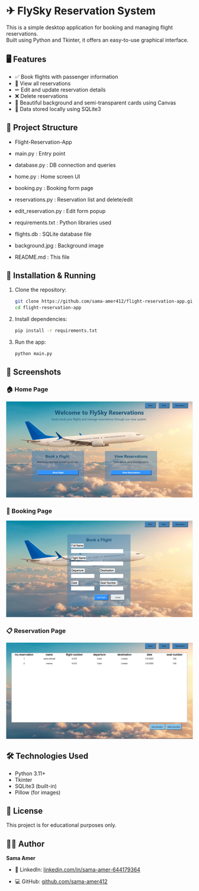 # ✈ FlySky Reservation System

This is a simple desktop application for booking and managing flight reservations.  
Built using Python and Tkinter, it offers an easy-to-use graphical interface.

## 🖥  Features

- ✅ Book flights with passenger information
- 🧾 View all reservations
- ✏ Edit and update reservation details
- ❌ Delete reservations
- 🎨 Beautiful background and semi-transparent cards using Canvas
- 💾 Data stored locally using SQLite3
## 📁 Project Structure
- Flight-Reservation-App

- main.py                : Entry point
- database.py            : DB connection and queries
- home.py                : Home screen UI
- booking.py             : Booking form page
- reservations.py        : Reservation list and delete/edit
- edit_reservation.py    : Edit form popup
- requirements.txt       : Python libraries used
- flights.db             : SQLite database file
- background.jpg         : Background image
- README.md              : This file

## 🚀 Installation & Running

1. Clone the repository:
   ```bash
   git clone https://github.com/sama-amer412/flight-reservation-app.git
   cd flight-reservation-app 
   ```
2. Install dependencies:
   ```bash
   pip install -r requirements.txt
   ```
3. Run the app:
   ```bash
   python main.py
   ```

## 📸 Screenshots

### 🏠 Home Page
![Home Page](images/home_page.jpg)

### 📑 Booking Page
![Booking Page](images/book_page.jpg)

### 📋 Reservation Page
![Reservation Page](images/view_reservation_page.jpg)

## 🛠 Technologies Used

- Python 3.11+
- Tkinter
- SQLite3 (built-in)
- Pillow (for images)
## 📝 License
This project is for educational purposes only.

## 🙋‍♀ Author
**Sama Amer**

- 💼 LinkedIn: [linkedin.com/in/sama-amer-644179364](https://www.linkedin.com/in/sama-amer-644179364)

- 💻 GitHub: [github.com/sama-amer412](https://github.com/sama-amer412)

